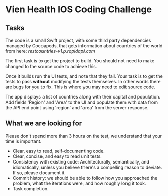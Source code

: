 # Vien Health IOS Coding Challenge

## 	Tasks
The code is a small Swift project, with some third party dependencies managed by Cocoapods, that gets information about countries of the world from here: *restcountries-v1.p.rapidapi.com*

The first task is to get the project to build. You should not need to make changed to the source code to achieve this.

Once it builds run the UI tests, and note that they fail. Your task is to get the tests to pass **without** modifying the tests themselves. In other words there are bugs for you to fix. This is where you may need to edit source code.

The app displays a list of countries along with their capital and population. Add fields 'Region' and 'Area' to the UI and populate them with data from the API end point using 'region' and 'area' from the server response.


## What we are looking for
Please don't spend more than 3 hours on the test, we understand that your time is important.

* Clear, easy to read, self-documenting code.
* Clear, concise, and easy to read unit tests.
* Consistency with existing code: Architecturally, semantically, and idiomatically, unless you believe there's a compelling reason to deviate. If so, please document it.
* Commit history: we should be able to follow how you approached the problem, what the iterations were, and how roughly long it took.
* Task completion.
